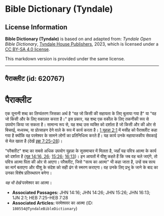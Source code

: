 # Bible Dictionary (Tyndale)

## License Information

**Bible Dictionary (Tyndale)** is based on and adapted from: _Tyndale Open Bible Dictionary_, [Tyndale House Publishers](https://tyndaleopenresources.com/), 2023, which is licensed under a [CC BY-SA 4.0 license](https://creativecommons.org/licenses/by-sa/4.0/legalcode.en).

This markdown version is provided under the same license.



--------------------------------

## पैराक्लीट (id: 620767)

पैराक्लीट
=========

एक यूनानी शब्द का लिप्यंतरण जिसका अर्थ है "वह जो किसी की सहायता के लिए बुलाया गया है" या "वह जो किसी और के लिए वकालत करता है।" इस प्रकार, यह शब्द एक वकील के लिए तकनीकी रूप से उपयोग किया जा सकता है। सामान्य रूप से, यह शब्द उस व्यक्ति को दर्शाता है जो किसी और की ओर से बिचवई, मध्यस्थ, या प्रोत्साहन देने वाले के रूप में कार्य करता है। [1 यूहन्ना 2:1](https://ref.ly/1John2:1) में मसीह को पैराक्लीट कहा गया है क्योंकि वह परमेश्वर के सामने लोगों का प्रतिनिधित्व करते हैं। यह कार्य उनके महायाजकीय सेवकाई से मेल खाता है (देखें [इब्रा 7:25–28](https://ref.ly/Heb7:25-Heb7:28))।

"परैक्लीट" शब्द का सबसे अधिक उपयोग युहन्ना के सुसमाचार में मिलता है, जहाँ यह पवित्र आत्मा के कार्य को दर्शाता है ([यूह 14:16, 26](https://ref.ly/John14:16,John14:26); [15:26](https://ref.ly/John15:26); [16:13](https://ref.ly/John16:13))। इन आयतों में यीशु कहते हैं कि जब वह चले जाएंगे, तो पवित्र आत्मा पिता की ओर से आएगा। परैक्लीट, जिसे "सत्य का आत्मा" भी कहा जाता है, उन्हें सब सत्य का मार्ग बताएगा और यीशु के संदेश को सही ढंग से स्मरण कराएगा। वह उनके लिए प्रभु के जाने के बाद का उनका विशेष प्रतिस्थापन बनेगा।

*यह भी देखें* परमेश्वर का आत्मा।

* **Associated Passages:** JHN 14:16; JHN 14:26; JHN 15:26; JHN 16:13; 1JN 2:1; HEB 7:25–HEB 7:28
* **Associated Articles:** परमेश्ववर  का आत्मा (ID: `180554@TyndaleBibleDictionary`)

